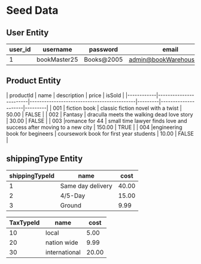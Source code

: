 # Seed Data 

## User Entity

| user_id | username      | password       | email                  | is_admin |
|---------|---------------|----------------|-------------------------|----------|
| 1       | bookMaster25    | Books@2005      | admin@bookWarehouse.com     | TRUE     |

## Product Entity

| productId | name                   | description                                | price       | isSold |
|------------|------------------------|--------------------------------------------|---------|---------------------|---------|
| 001        | fiction book  | classic fiction novel with a twist                | 50.00       | FALSE   |
| 002        | Fantasy       | draculla meets the walking dead love story           | 30.00      | FALSE   |
| 003        |romance for 44 | small time lawyer finds love and success after moving to a new city    | 150.00     | TRUE    |
| 004        |engineering book for begineers    | coursework book for first year students           | 10.00  |  FALSE   |
## shippingType Entity

| shippingTypeId | name       | cost  |
|------------------|------------|-------|
| 1                | Same day delivery  | 40.00 |
| 2                | 4/5-Day      | 15.00 |
| 3                | Ground     | 9.99  |

|   TaxTypeId      | name         |cost |
|------------------|--------------|-----|
|10                | local        | 5.00|
|20                | nation wide  | 9.99| 
|30                | international| 20.00| 
